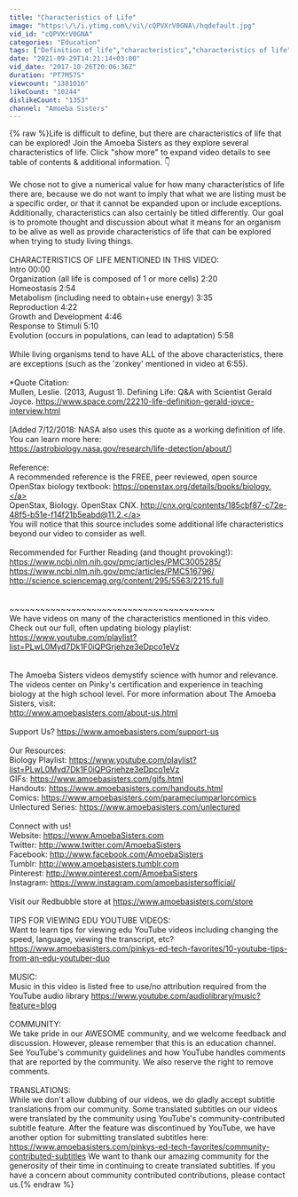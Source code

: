 ```yaml
---
title: "Characteristics of Life"
image: "https:\/\/i.ytimg.com\/vi\/cQPVXrV0GNA\/hqdefault.jpg"
vid_id: "cQPVXrV0GNA"
categories: "Education"
tags: ["Definition of life","characteristics","characteristics of life"]
date: "2021-09-29T14:21:14+03:00"
vid_date: "2017-10-26T20:06:36Z"
duration: "PT7M57S"
viewcount: "1381016"
likeCount: "10244"
dislikeCount: "1353"
channel: "Amoeba Sisters"
---
```

{% raw %}Life is difficult to define, but there are characteristics of life that can be explored! Join the Amoeba Sisters as they explore several characteristics of life. Click &quot;show more&quot; to expand video details to see table of contents &amp; additional information. 👇<br /><br />We chose not to give a numerical value for how many characteristics of life there are, because we do not want to imply that what we are listing must be a specific order, or that it cannot be expanded upon or include exceptions. Additionally, characteristics can also certainly be titled differently.  Our goal is to promote thought and discussion about what it means for an organism to be alive as well as provide characteristics of life that can be explored when trying to study living things.<br /><br />CHARACTERISTICS OF LIFE MENTIONED IN THIS VIDEO:<br />Intro 00:00<br />Organization (all life is composed of 1 or more cells) 2:20<br />Homeostasis 2:54<br />Metabolism (including need to obtain+use energy) 3:35<br />Reproduction 4:22<br />Growth and Development 4:46<br />Response to Stimuli 5:10<br />Evolution (occurs in populations, can lead to adaptation) 5:58<br /><br />While living organisms tend to have ALL of the above characteristics, there are exceptions (such as the 'zonkey' mentioned in video at 6:55).<br /><br />*Quote Citation:<br />Mullen, Leslie. (2013, August 1). Defining Life: Q&amp;A with Scientist Gerald Joyce. <a rel="nofollow" target="blank" href="https://www.space.com/22210-life-definition-gerald-joyce-interview.html">https://www.space.com/22210-life-definition-gerald-joyce-interview.html</a><br /><br />[Added 7/12/2018: NASA also uses this quote as a working definition of life. You can learn more here:<br /><a rel="nofollow" target="blank" href="https://astrobiology.nasa.gov/research/life-detection/about/]">https://astrobiology.nasa.gov/research/life-detection/about/]</a><br /><br />Reference: <br />A recommended reference is the FREE, peer reviewed, open source OpenStax biology textbook: <a rel="nofollow" target="blank" href="https://openstax.org/details/books/biology.">https://openstax.org/details/books/biology.</a> <br />OpenStax, Biology. OpenStax CNX. <a rel="nofollow" target="blank" href="http://cnx.org/contents/185cbf87-c72e-48f5-b51e-f14f21b5eabd@11.2.">http://cnx.org/contents/185cbf87-c72e-48f5-b51e-f14f21b5eabd@11.2.</a><br />You will notice that this source includes some additional life characteristics beyond our video to consider as well.<br /><br />Recommended for Further Reading (and thought provoking!):<br /><a rel="nofollow" target="blank" href="https://www.ncbi.nlm.nih.gov/pmc/articles/PMC3005285/">https://www.ncbi.nlm.nih.gov/pmc/articles/PMC3005285/</a><br /><a rel="nofollow" target="blank" href="https://www.ncbi.nlm.nih.gov/pmc/articles/PMC516796/">https://www.ncbi.nlm.nih.gov/pmc/articles/PMC516796/</a><br /><a rel="nofollow" target="blank" href="http://science.sciencemag.org/content/295/5563/2215.full">http://science.sciencemag.org/content/295/5563/2215.full</a><br /><br /><br />~~~~~~~~~~~~~~~~~~~~~~~~~~~~~~~~~~~~~~~~<br />We have videos on many of the characteristics mentioned in this video. Check out our full, often updating biology playlist: <a rel="nofollow" target="blank" href="https://www.youtube.com/playlist?list=PLwL0Myd7Dk1F0iQPGrjehze3eDpco1eVz">https://www.youtube.com/playlist?list=PLwL0Myd7Dk1F0iQPGrjehze3eDpco1eVz</a><br /><br /><br />The Amoeba Sisters videos demystify science with humor and relevance. The videos center on Pinky's certification and experience in teaching biology at the high school level. For more information about The Amoeba Sisters, visit: <br /><a rel="nofollow" target="blank" href="http://www.amoebasisters.com/about-us.html">http://www.amoebasisters.com/about-us.html</a><br /><br />Support Us? <a rel="nofollow" target="blank" href="https://www.amoebasisters.com/support-us">https://www.amoebasisters.com/support-us</a><br /><br />Our Resources:<br />Biology Playlist: <a rel="nofollow" target="blank" href="https://www.youtube.com/playlist?list=PLwL0Myd7Dk1F0iQPGrjehze3eDpco1eVz">https://www.youtube.com/playlist?list=PLwL0Myd7Dk1F0iQPGrjehze3eDpco1eVz</a><br />GIFs: <a rel="nofollow" target="blank" href="https://www.amoebasisters.com/gifs.html">https://www.amoebasisters.com/gifs.html</a><br />Handouts: <a rel="nofollow" target="blank" href="https://www.amoebasisters.com/handouts.html">https://www.amoebasisters.com/handouts.html</a><br />Comics: <a rel="nofollow" target="blank" href="https://www.amoebasisters.com/parameciumparlorcomics">https://www.amoebasisters.com/parameciumparlorcomics</a><br />Unlectured Series: <a rel="nofollow" target="blank" href="https://www.amoebasisters.com/unlectured">https://www.amoebasisters.com/unlectured</a><br /><br />Connect with us!<br />Website: <a rel="nofollow" target="blank" href="https://www.AmoebaSisters.com">https://www.AmoebaSisters.com</a><br />Twitter: <a rel="nofollow" target="blank" href="http://www.twitter.com/AmoebaSisters">http://www.twitter.com/AmoebaSisters</a><br />Facebook: <a rel="nofollow" target="blank" href="http://www.facebook.com/AmoebaSisters">http://www.facebook.com/AmoebaSisters</a><br />Tumblr: <a rel="nofollow" target="blank" href="http://www.amoebasisters.tumblr.com">http://www.amoebasisters.tumblr.com</a><br />Pinterest: <a rel="nofollow" target="blank" href="http://www.pinterest.com/AmoebaSister­s">http://www.pinterest.com/AmoebaSister­s</a><br />Instagram: <a rel="nofollow" target="blank" href="https://www.instagram.com/amoebasistersofficial/">https://www.instagram.com/amoebasistersofficial/</a><br /><br />Visit our Redbubble store at <a rel="nofollow" target="blank" href="https://www.amoebasisters.com/store">https://www.amoebasisters.com/store</a><br /><br />TIPS FOR VIEWING EDU YOUTUBE VIDEOS:<br />Want to learn tips for viewing edu YouTube videos including changing the speed, language, viewing the transcript, etc? <a rel="nofollow" target="blank" href="https://www.amoebasisters.com/pinkys-ed-tech-favorites/10-youtube-tips-from-an-edu-youtuber-duo">https://www.amoebasisters.com/pinkys-ed-tech-favorites/10-youtube-tips-from-an-edu-youtuber-duo</a><br /><br />MUSIC:<br />Music in this video is listed free to use/no attribution required from the YouTube audio library <a rel="nofollow" target="blank" href="https://www.youtube.com/audiolibrary/music?feature=blog">https://www.youtube.com/audiolibrary/music?feature=blog</a><br /><br />COMMUNITY:<br />We take pride in our AWESOME community, and we welcome feedback and discussion.  However, please remember that this is an education channel. See YouTube's community guidelines and how YouTube handles comments that are reported by the community. We also reserve the right to remove comments.<br /><br />TRANSLATIONS:<br />While we don't allow dubbing of our videos, we do gladly accept subtitle translations from our community. Some translated subtitles on our videos were translated by the community using YouTube's community-contributed subtitle feature. After the feature was discontinued by YouTube, we have another option for submitting translated subtitles here:  <a rel="nofollow" target="blank" href="https://www.amoebasisters.com/pinkys-ed-tech-favorites/community-contributed-subtitles">https://www.amoebasisters.com/pinkys-ed-tech-favorites/community-contributed-subtitles</a> We want to thank our amazing community for the generosity of their time in continuing to create translated subtitles. If you have a concern about community contributed contributions, please contact us.{% endraw %}
